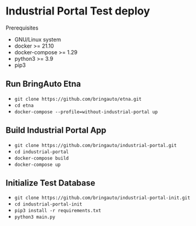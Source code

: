 
# Industrial Portal Test deploy

Prerequisites

- GNU/Linux system
- docker >= 21.10
- docker-compose >= 1.29
- python3 >= 3.9
- pip3

## Run BringAuto Etna

- `git clone https://github.com/bringauto/etna.git`
- `cd etna`
- `docker-compose --profile=without-industrial-portal up`

## Build Industrial Portal App

- `git clone https://github.com/bringauto/industrial-portal.git`
- `cd industrial-portal`
- `docker-compose build`
- `docker-compose up`

## Initialize Test Database

- `git clone https://github.com/bringauto/industrial-portal-init.git`
- `cd industrial-portal-init`
- `pip3 install -r requirements.txt`
- `python3 main.py`